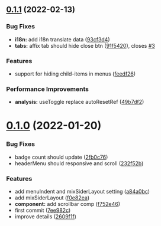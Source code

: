 ## [0.1.1](https://github.com/zmtlwzy/zmtlwzy-admin/compare/0.1.0...0.1.1) (2022-02-13)


### Bug Fixes

* **i18n:** add i18n translate data ([93cf3d4](https://github.com/zmtlwzy/zmtlwzy-admin/commit/93cf3d45b95672db3daa4b078f8d768454f17d56))
* **tabs:** affix tab should hide close btn ([91f5420](https://github.com/zmtlwzy/zmtlwzy-admin/commit/91f5420dc05a54b39f77ee3f777e0b256016dd8f)), closes [#3](https://github.com/zmtlwzy/zmtlwzy-admin/issues/3)


### Features

* support for hiding child-items in menus ([feedf26](https://github.com/zmtlwzy/zmtlwzy-admin/commit/feedf2662e53c5e75ad24a2527043d2bbcb5ec11))


### Performance Improvements

* **analysis:** useToggle replace autoResetRef ([49b7df2](https://github.com/zmtlwzy/zmtlwzy-admin/commit/49b7df2e9968d6787bb72784dc4f8066a7da0118))



# [0.1.0](https://github.com/zmtlwzy/zmtlwzy-admin/compare/7ee982c24f6ae70ebc9b1867d6f2e69568ca26d0...0.1.0) (2022-01-20)


### Bug Fixes

* badge count should update ([2fb0c76](https://github.com/zmtlwzy/zmtlwzy-admin/commit/2fb0c7602deb39f8388fddcfa6a98d6280536000))
* headerMenu should responsive and scroll ([232f52b](https://github.com/zmtlwzy/zmtlwzy-admin/commit/232f52bdd735a0424b8a2e9e7291429687287a92))


### Features

* add menuIndent and mixSiderLayout setting ([a84a0bc](https://github.com/zmtlwzy/zmtlwzy-admin/commit/a84a0bc8d382b1b8bc49b268c3e8e944f3581610))
* add mixSiderLayout ([f0e82ea](https://github.com/zmtlwzy/zmtlwzy-admin/commit/f0e82ea1f9e14bdc1244c44dd0d12dacc7532196))
* **component:** add scrollbar comp ([f752e46](https://github.com/zmtlwzy/zmtlwzy-admin/commit/f752e46e63c84ead0a02f5408684c34c6f83a1c8))
* first commit ([7ee982c](https://github.com/zmtlwzy/zmtlwzy-admin/commit/7ee982c24f6ae70ebc9b1867d6f2e69568ca26d0))
* improve details ([2609f1f](https://github.com/zmtlwzy/zmtlwzy-admin/commit/2609f1fd99683abc5f4ce7e8802538939cfca541))



